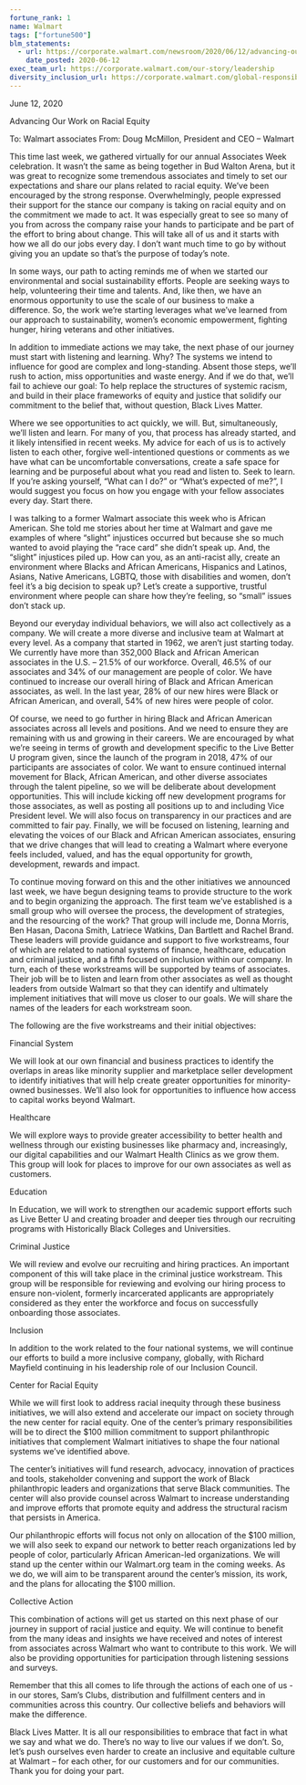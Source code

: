 ```yaml
---
fortune_rank: 1
name: Walmart
tags: ["fortune500"]
blm_statements:
  - url: https://corporate.walmart.com/newsroom/2020/06/12/advancing-our-work-on-racial-equity
    date_posted: 2020-06-12
exec_team_url: https://corporate.walmart.com/our-story/leadership
diversity_inclusion_url: https://corporate.walmart.com/global-responsibility/diversity-equity-and-inclusion
---
```


June 12, 2020

Advancing Our Work on Racial Equity

To: Walmart associates
From: Doug McMillon, President and CEO – Walmart

This time last week, we gathered virtually for our annual Associates Week celebration. It wasn’t the same as being together in Bud Walton Arena, but it was great to recognize some tremendous associates and timely to set our expectations and share our plans related to racial equity. We’ve been encouraged by the strong response. Overwhelmingly, people expressed their support for the stance our company is taking on racial equity and on the commitment we made to act. It was especially great to see so many of you from across the company raise your hands to participate and be part of the effort to bring about change. This will take all of us and it starts with how we all do our jobs every day. I don’t want much time to go by without giving you an update so that’s the purpose of today’s note.

In some ways, our path to acting reminds me of when we started our environmental and social sustainability efforts. People are seeking ways to help, volunteering their time and talents. And, like then, we have an enormous opportunity to use the scale of our business to make a difference. So, the work we’re starting leverages what we’ve learned from our approach to sustainability, women’s economic empowerment, fighting hunger, hiring veterans and other initiatives.

In addition to immediate actions we may take, the next phase of our journey must start with listening and learning. Why? The systems we intend to influence for good are complex and long-standing. Absent those steps, we’ll rush to action, miss opportunities and waste energy. And if we do that, we’ll fail to achieve our goal: To help replace the structures of systemic racism, and build in their place frameworks of equity and justice that solidify our commitment to the belief that, without question, Black Lives Matter.

Where we see opportunities to act quickly, we will. But, simultaneously, we’ll listen and learn. For many of you, that process has already started, and it likely intensified in recent weeks. My advice for each of us is to actively listen to each other, forgive well-intentioned questions or comments as we have what can be uncomfortable conversations, create a safe space for learning and be purposeful about what you read and listen to. Seek to learn. If you’re asking yourself, “What can I do?” or “What’s expected of me?”, I would suggest you focus on how you engage with your fellow associates every day. Start there.

I was talking to a former Walmart associate this week who is African American. She told me stories about her time at Walmart and gave me examples of where “slight” injustices occurred but because she so much wanted to avoid playing the “race card” she didn’t speak up. And, the “slight” injustices piled up. How can you, as an anti-racist ally, create an environment where Blacks and African Americans, Hispanics and Latinos, Asians, Native Americans, LGBTQ, those with disabilities and women, don’t feel it’s a big decision to speak up? Let’s create a supportive, trustful environment where people can share how they’re feeling, so “small” issues don’t stack up.

Beyond our everyday individual behaviors, we will also act collectively as a company. We will create a more diverse and inclusive team at Walmart at every level. As a company that started in 1962, we aren’t just starting today. We currently have more than 352,000 Black and African American associates in the U.S. – 21.5% of our workforce. Overall, 46.5% of our associates and 34% of our management are people of color. We have continued to increase our overall hiring of Black and African American associates, as well. In the last year, 28% of our new hires were Black or African American, and overall, 54% of new hires were people of color.

Of course, we need to go further in hiring Black and African American associates across all levels and positions. And we need to ensure they are remaining with us and growing in their careers. We are encouraged by what we’re seeing in terms of growth and development specific to the Live Better U program given, since the launch of the program in 2018, 47% of our participants are associates of color. We want to ensure continued internal movement for Black, African American, and other diverse associates through the talent pipeline, so we will be deliberate about development opportunities. This will include kicking off new development programs for those associates, as well as posting all positions up to and including Vice President level. We will also focus on transparency in our practices and are committed to fair pay. Finally, we will be focused on listening, learning and elevating the voices of our Black and African American associates, ensuring that we drive changes that will lead to creating a Walmart where everyone feels included, valued, and has the equal opportunity for growth, development, rewards and impact.

To continue moving forward on this and the other initiatives we announced last week, we have begun designing teams to provide structure to the work and to begin organizing the approach. The first team we’ve established is a small group who will oversee the process, the development of strategies, and the resourcing of the work? That group will include me, Donna Morris, Ben Hasan, Dacona Smith, Latriece Watkins, Dan Bartlett and Rachel Brand. These leaders will provide guidance and support to five workstreams, four of which are related to national systems of finance, healthcare, education and criminal justice, and a fifth focused on inclusion within our company. In turn, each of these workstreams will be supported by teams of associates. Their job will be to listen and learn from other associates as well as thought leaders from outside Walmart so that they can identify and ultimately implement initiatives that will move us closer to our goals. We will share the names of the leaders for each workstream soon.

The following are the five workstreams and their initial objectives:

Financial System

We will look at our own financial and business practices to identify the overlaps in areas like minority supplier and marketplace seller development to identify initiatives that will help create greater opportunities for minority-owned businesses. We’ll also look for opportunities to influence how access to capital works beyond Walmart.

Healthcare

We will explore ways to provide greater accessibility to better health and wellness through our existing businesses like pharmacy and, increasingly, our digital capabilities and our Walmart Health Clinics as we grow them. This group will look for places to improve for our own associates as well as customers.

Education

In Education, we will work to strengthen our academic support efforts such as Live Better U and creating broader and deeper ties through our recruiting programs with Historically Black Colleges and Universities.

Criminal Justice

We will review and evolve our recruiting and hiring practices. An important component of this will take place in the criminal justice workstream. This group will be responsible for reviewing and evolving our hiring process to ensure non-violent, formerly incarcerated applicants are appropriately considered as they enter the workforce and focus on successfully onboarding those associates.

Inclusion

In addition to the work related to the four national systems, we will continue our efforts to build a more inclusive company, globally, with Richard Mayfield continuing in his leadership role of our Inclusion Council.

Center for Racial Equity

While we will first look to address racial inequity through these business initiatives, we will also extend and accelerate our impact on society through the new center for racial equity. One of the center’s primary responsibilities will be to direct the \$100 million commitment to support philanthropic initiatives that complement Walmart initiatives to shape the four national systems we’ve identified above.

The center’s initiatives will fund research, advocacy, innovation of practices and tools, stakeholder convening and support the work of Black philanthropic leaders and organizations that serve Black communities. The center will also provide counsel across Walmart to increase understanding and improve efforts that promote equity and address the structural racism that persists in America.

Our philanthropic efforts will focus not only on allocation of the $100 million, we will also seek to expand our network to better reach organizations led by people of color, particularly African American-led organizations. We will stand up the center within our Walmart.org team in the coming weeks. As we do, we will aim to be transparent around the center’s mission, its work, and the plans for allocating the $100 million.

Collective Action

This combination of actions will get us started on this next phase of our journey in support of racial justice and equity. We will continue to benefit from the many ideas and insights we have received and notes of interest from associates across Walmart who want to contribute to this work. We will also be providing opportunities for participation through listening sessions and surveys.

Remember that this all comes to life through the actions of each one of us - in our stores, Sam’s Clubs, distribution and fulfillment centers and in communities across this country. Our collective beliefs and behaviors will make the difference.

Black Lives Matter. It is all our responsibilities to embrace that fact in what we say and what we do. There’s no way to live our values if we don’t. So, let’s push ourselves even harder to create an inclusive and equitable culture at Walmart – for each other, for our customers and for our communities. Thank you for doing your part.
